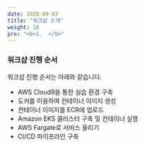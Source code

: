 ```yaml
---
date: 2020-09-03
title: "워크샵 소개"
weight: 10
pre: "<b>1.  </b>"
---
```


### 워크샵 진행 순서

워크샵 진행 순서는 아래와 같습니다.

- AWS Cloud9을 통한 실습 환경 구축
- 도커를 이용하여 컨테이너 이미지 생성
- 컨테이너 이미지를 ECR에 업로드
- Amazon EKS 클러스터 구축 및 컨테이너 실행
- AWS Fargate로 서비스 올리기
- CI/CD 파이프라인 구축
  